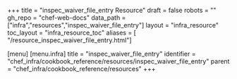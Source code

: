 +++
title = "inspec_waiver_file_entry Resource"
draft = false
robots = ""
gh_repo = "chef-web-docs"
data_path = ["infra","resources","inspec_waiver_file_entry"]
layout = "infra_resource"
toc_layout = "infra_resource_toc"
aliases = [ "/resource_inspec_waiver_file_entry.html"]

[menu]
  [menu.infra]
    title = "inspec_waiver_file_entry"
    identifier = "chef_infra/cookbook_reference/resources/inspec_waiver_file_entry"
    parent = "chef_infra/cookbook_reference/resources"
+++

<!-- The contents of this page are automatically generated from the inspec_waiver_file_entry.yaml file in the data directory. -->
<!-- To suggest a change, edit the https://github.com/chef/chef/blob/main/lib/chef/resource/inspec_waiver_file_entry.rb file
      and submit a pull request to the https://github.com/chef/chef repository. -->
